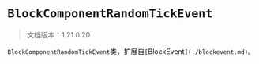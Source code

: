 # `BlockComponentRandomTickEvent`

> 文档版本：1.21.0.20

`BlockComponentRandomTickEvent`类，扩展自`[`BlockEvent`](./blockevent.md)`。
